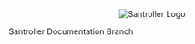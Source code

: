 <div style="text-align: center;">
  <img src="assets/images/logo.png"" alt="Santroller Logo " />
</div>

Santroller Documentation Branch